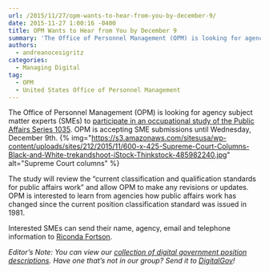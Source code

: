 ```yaml
---
url: /2015/11/27/opm-wants-to-hear-from-you-by-december-9/
date: 2015-11-27 1:00:16 -0400
title: OPM Wants to Hear from You by December 9
summary: 'The Office of Personnel Management (OPM) is looking for agency subject matter experts (SMEs) to participate in an occupational study of the Public Affairs Series 1035. OPM is accepting SME submissions until Wednesday, December 9th. The study will review the &#8220;current classification and qualification standards for public affairs work&#8221; and allow OPM to make any revisions'
authors:
  - andreanocesigritz
categories:
  - Managing Digital
tag:
  - OPM
  - United States Office of Personnel Management
---
```


The Office of Personnel Management (OPM) is looking for agency subject matter experts (SMEs) to [participate in an occupational study of the Public Affairs Series 1035](https://www.chcoc.gov/content/position-classification-standard-public-affairs-series-1035). OPM is accepting SME submissions until Wednesday, December 9th. {% img="https://s3.amazonaws.com/sitesusa/wp-content/uploads/sites/212/2015/11/600-x-425-Supreme-Court-Columns-Black-and-White-trekandshoot-iStock-Thinkstock-485982240.jpg" alt="Supreme Court columns" %} 

The study will review the &#8220;current classification and qualification standards for public affairs work&#8221; and allow OPM to make any revisions or updates. OPM is interested to learn from agencies how public affairs work has changed since the current position classification standard was issued in 1981.

Interested SMEs can send their name, agency, email and telephone information to [Riconda Fortson](mailto:riconda.fortson@opm.gov).

_Editor&#8217;s Note: You can view our [collection of digital government position descriptions](https://www.WHATEVER/resources/sample-position-descriptions-for-digital-government-jobs/). Have one that&#8217;s not in our group? Send it to [DigitalGov](mailto:digitalgov@gsa.gov)!_
